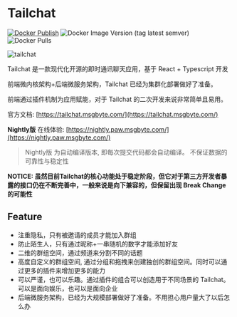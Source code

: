 # Tailchat

[![Docker Publish](https://github.com/msgbyte/tailchat/actions/workflows/docker-publish.yml/badge.svg)](https://github.com/msgbyte/tailchat/actions/workflows/docker-publish.yml)
![Docker Image Version (tag latest semver)](https://img.shields.io/docker/v/moonrailgun/tailchat/latest)
![Docker Pulls](https://img.shields.io/docker/pulls/moonrailgun/tailchat)

![tailchat](https://socialify.git.ci/msgbyte/tailchat/image?description=1&font=Inter&forks=1&issues=1&language=1&logo=https%3A%2F%2Favatars.githubusercontent.com%2Fu%2F86033898%3Fs%3D200%26v%3D4&name=1&owner=1&pattern=Circuit%20Board&stargazers=1&theme=Light)

Tailchat 是一款现代化开源的即时通讯聊天应用，基于 React + Typescript 开发

前端微内核架构+后端微服务架构，Tailchat 已经为集群化部署做好了准备。

前端通过插件机制为应用赋能，对于 Tailchat 的二次开发来说非常简单且易用。

官方文档: [https://tailchat.msgbyte.com/](https://tailchat.msgbyte.com/)

**Nightly版** 在线体验: [https://nightly.paw.msgbyte.com/](https://nightly.paw.msgbyte.com/)

> Nightly版 为自动编译版本, 即每次提交代码都会自动编译。
> 不保证数据的可靠性与稳定性 

**NOTICE: 虽然目前Tailchat的核心功能处于稳定阶段，但它对于第三方开发者暴露的接口仍在不断完善中，一般来说是向下兼容的，但保留出现 Break Change的可能性**

## Feature

- 注重隐私，只有被邀请的成员才能加入群组
- 防止陌生人，只有通过昵称+一串随机的数字才能添加好友
- 二维的群组空间，通过频道来分割不同的话题
- 高度自定义的群组空间, 通过分组和拖拽来创建独创的群组空间。同时可以通过更多的插件来增加更多的能力
- 可以严谨，也可以乐趣。通过插件的组合可以创造用于不同场景的 Tailchat。可以是面向娱乐，也可以是面向企业
- 后端微服务架构，已经为大规模部署做好了准备。不用担心用户量大了以后怎么办
